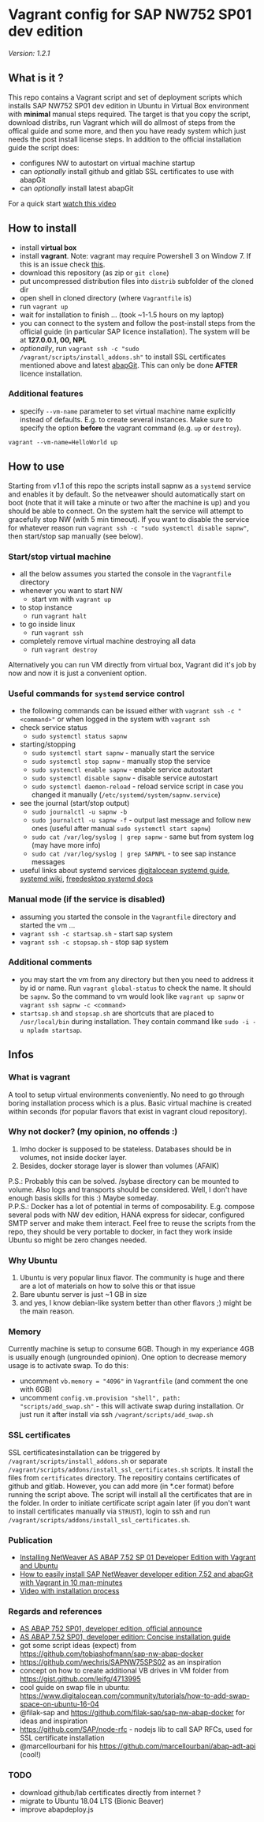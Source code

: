 # Vagrant config for SAP NW752 SP01 dev edition

*Version: 1.2.1*

## What is it ?

This repo contains a Vagrant script and set of deployment scripts which installs SAP NW752 SP01 dev edition in Ubuntu in Virtual Box environment with **minimal** manual steps required. The target is that you copy the script, download distribs, run Vagrant which will do allmost of steps from the offical guide and some more, and then you have ready system which just needs the post install license steps. In addition to the official installation guide the script does:

- configures NW to autostart on virtual machine startup
- can *optionally* install github and gitlab SSL certificates to use with abapGit
- can *optionally* install latest abapGit

For a quick start [watch this video](https://www.youtube.com/watch?v=-BeEF1U-cqQ)

## How to install

- install **virtual box**
- install **vagrant**. Note: vagrant may require Powershell 3 on Window 7. If this is an issue check [this](https://docs.microsoft.com/en-us/skypeforbusiness/set-up-your-computer-for-windows-powershell/download-and-install-windows-powershell-3-0).
- download this repository (as zip or `git clone`)
- put uncompressed distribution files into `distrib` subfolder of the cloned dir
- open shell in cloned directory (where `Vagrantfile` is)
- run `vagrant up`
- wait for installation to finish ... (took ~1-1.5 hours on my laptop)
- you can connect to the system and follow the post-install steps from the official guide (in particular SAP licence installation). The system will be at **127.0.0.1, 00, NPL**
- *optionally*, run `vagrant ssh -c "sudo /vagrant/scripts/install_addons.sh"` to install SSL certificates mentioned above and latest [abapGit](https://github.com/larshp/abapGit). This can only be done **AFTER** licence installation.

### Additional features

- specify `--vm-name` parameter to set virtual machine name explicitly instead of defaults. E.g. to create several instances. Make sure to specify the option **before** the vagrant command (e.g. `up` or `destroy`).

```
vagrant --vm-name=HelloWorld up 
```

## How to use

Starting from v1.1 of this repo the scripts install sapnw as a `systemd` service and enables it by default. So the netveawer should automatically start on boot (note that it will take a minute or two after the machine is up) and you should be able to connect. On the system halt the service will attempt to gracefully stop NW (with 5 min timeout). If you want to disable the service for whatever reason run `vagrant ssh -c "sudo systemctl disable sapnw"`, then start/stop sap manually (see below).

### Start/stop virtual machine

- all the below assumes you started the console in the `Vagrantfile` directory
- whenever you want to start NW
    - start vm with `vagrant up`
- to stop instance
    - run `vagrant halt`
- to go inside linux
    - run `vagrant ssh`
- completely remove virtual machine destroying all data
    - run `vagrant destroy`

Alternatively you can run VM directly from virtual box, Vagrant did it's job by now and now it is just a convenient option.

### Useful commands for `systemd` service control

- the following commands can be issued either with `vagrant ssh -c "<command>"` or when logged in the system with `vagrant ssh`
- check service status
    - `sudo systemctl status sapnw`
- starting/stopping
    - `sudo systemctl start sapnw` - manually start the service
    - `sudo systemctl stop sapnw` - manually stop the service
    - `sudo systemctl enable sapnw` - enable service autostart
    - `sudo systemctl disable sapnw` - disable service autostart
    - `sudo systemctl daemon-reload` - reload service script in case you changed it manually (`/etc/systemd/system/sapnw.service`)
- see the journal (start/stop output)
    - `sudo journalctl -u sapnw -b`
    - `sudo journalctl -u sapnw -f` - output last message and follow new ones (useful after manual `sudo systemctl start sapnw`)
    - `sudo cat /var/log/syslog | grep sapnw` - same but from system log (may have more info)
    - `sudo cat /var/log/syslog | grep SAPNPL` - to see sap instance messages
- useful links about systemd services [digitalocean systemd guide](https://www.digitalocean.com/community/tutorials/how-to-use-systemctl-to-manage-systemd-services-and-units), [systemd wiki](https://wiki.archlinux.org/index.php/Systemd), [freedesktop systemd docs](https://www.freedesktop.org/software/systemd/man/systemd.service.html)


### Manual mode (if the service is disabled)

- assuming you started the console in the `Vagrantfile` directory and started the vm ...
- `vagrant ssh -c startsap.sh` - start sap system
- `vagrant ssh -c stopsap.sh` - stop sap system

### Additional comments

- you may start the vm from any directory but then you need to address it by id or name. Run `vagrant global-status` to check the name. It should be `sapnw`. So the command to vm would look like `vagrant up sapnw` or `vagrant ssh sapnw -c <command>`
- `startsap.sh` and `stopsap.sh` are shortcuts that are placed to `/usr/local/bin` during installation. They contain command like `sudo -i -u npladm startsap`.

## Infos

### What is vagrant

A tool to setup virtual environments conveniently. No need to go through boring installation process which is a plus. Basic virtual machine is created within seconds (for popular flavors that exist in vagrant cloud repository).

### Why not docker? (my opinion, no offends :)

1) Imho docker is supposed to be stateless. Databases should be in volumes, not inside docker layer.
2) Besides, docker storage layer is slower than volumes (AFAIK)

P.S.: Probably this can be solved. /sybase directory can be mounted to volume. Also logs and transports should be considered. Well, I don't have enough basis skills for this :) Maybe someday.  
P.P.S.: Docker has a lot of potential in terms of composability. E.g. compose several pods with NW dev edition, HANA express for sidecar, configured SMTP server and make them interact. Feel free to reuse the scripts from the repo, they should be very portable to docker, in fact they work inside Ubuntu so might be zero changes needed.

### Why Ubuntu

1) Ubuntu is very popular linux flavor. The community is huge and there are a lot of materials on how to solve this or that issue
2) Bare ubuntu server is just ~1 GB in size
3) and yes, I know debian-like system better than other flavors ;) might be the main reason.

### Memory

Currently machine is setup to consume 6GB. Though in my experiance 4GB is usually enough (ungrounded opinion). One option to decrease memory usage is to activate swap. To do this:
- uncomment `vb.memory = "4096"` in `Vagrantfile` (and comment the one with 6GB)
- uncomment `config.vm.provision "shell", path: "scripts/add_swap.sh"` - this will activate swap during installation. Or just run it after install via ssh `/vagrant/scripts/add_swap.sh`

### SSL certificates

SSL certificatesinstallation can be triggered by `/vagrant/scripts/install_addons.sh` or separate `/vagrant/scripts/addons/install_ssl_certificates.sh` scripts. It install the files from `certificates` directory. The repositiry contains certificates of github and gitlab. However, you can add more (in *.cer format) before running the script above. The script will install all the certificates that are in the folder. In order to initiate certificate script again later (if you don't want to install certificates manually via `STRUST`), login to ssh and run `/vagrant/scripts/addons/install_ssl_certificates.sh`.

### Publication

- [Installing NetWeaver AS ABAP 7.52 SP 01 Developer Edition with Vagrant and Ubuntu](https://blogs.sap.com/2018/09/22/installing-netweaver-as-abap-7.52-sp-01-developer-edition-with-vagrant)
- [How to easily install SAP NetWeaver developer edition 7.52 and abapGit with Vagrant in 10 man-minutes](https://blogs.sap.com/2019/04/30/how-to-easily-install-sap-netweaver-developer-edition-7.52-and-abapgit-with-vagrant-in-10-man-minutes/)
- [Video with installation process](https://www.youtube.com/watch?v=-BeEF1U-cqQ)

### Regards and references

- [AS ABAP 752 SP01, developer edition, official announce](https://blogs.sap.com/2018/09/13/as-abap-752-sp01-developer-edition-to-download/)
- [AS ABAP 7.52 SP01, developer edition: Concise installation guide](https://blogs.sap.com/2018/09/13/as-abap-7.52-sp01-developer-edition-concise-installation-guide/)
- got some script ideas (expect) from https://github.com/tobiashofmann/sap-nw-abap-docker
- https://github.com/wechris/SAPNW75SPS02 as an inspiration
- concept on how to create additional VB drives in VM folder from https://gist.github.com/leifg/4713995
- cool guide on swap file in ubuntu: https://www.digitalocean.com/community/tutorials/how-to-add-swap-space-on-ubuntu-16-04
- @filak-sap and https://github.com/filak-sap/sap-nw-abap-docker for ideas and inspiration
- https://github.com/SAP/node-rfc - nodejs lib to call SAP RFCs, used for SSL certificate installation
- @marcellourbani for his https://github.com/marcellourbani/abap-adt-api (cool!)

### TODO

- download github/lab certificates directly from internet ?
- migrate to Ubuntu 18.04 LTS (Bionic Beaver)
- improve abapdeploy.js
